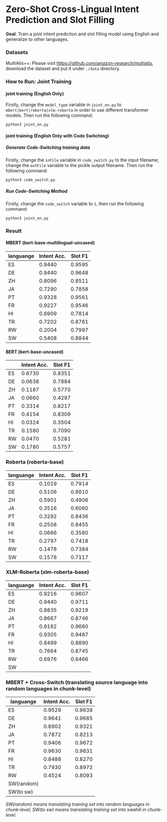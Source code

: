 # Zero-Shot Cross-Lingual Intent Prediction and Slot Filling

**Goal**: Train a joint intent prediction and slot filling model using English and generalize to other languages.

### Datasets
MultiAtis++: Please visit https://github.com/amazon-research/multiatis, download the dataset and put it under `./data` directory.

### How to Run: Joint Training

#### joint training (English Only)
Firstly, change the `model_type` variable in `joint_en.py` to `mbert|bert|roberta|xlm-roberta` in order to use different transformer models.
Then run the following command:

```
python3 joint_en.py
```

#### joint training (English Only with Code Switching)

##### Generate Code-Switching training data

Firstly, change the `inFile` variable in `code_switch.py` to the input filename; change the `outFile` variable to the pickle output filename. Then run the following command:

```
python3 code_switch.py
```

##### Run Code-Switching Method
Firstly, change the `code_switch` variable to `1`, then run the following command:
```
python3 joint_en.py
```

### Result

#### MBERT (bert-base-multilingual-uncased)

|languange| Intent Acc.  | Slot F1 |
| ------- | ----------   | ------- |
| ES      |    0.9440    |  0.9595 |
| DE      |    0.9440    |  0.9648 |
| ZH      |    0.8096    |  0.8511 |
| JA      |    0.7290    |  0.7858 |
| PT      |    0.9328    |  0.9561 |
| FR      |    0.9227    |  0.9546 |
| HI      |    0.6909    |  0.7814 |
| TR      |    0.7202    |  0.8761 |
| RW      |    0.2004    |  0.7997 |
| SW      |    0.5408    |  0.8844 |

#### BERT (bert-base-uncased)


|       | Intent Acc.  | Slot F1 |
| ----- | ----------   | ------- |
| ES    |    0.6730    |  0.8351 |
| DE    |    0.0638    |  0.7884 |
| ZH    |    0.1187    |  0.5770 |
| JA    |    0.0660    |  0.4297 |
| PT    |    0.3314    |  0.8217 |
| FR    |    0.4154    |  0.8309 |
| HI    |    0.0324    |  0.3504 |
| TR    |    0.1580    |  0.7090 |
| RW    |    0.0470    |  0.5281 |
| SW    |    0.1780    |  0.5757 |


### Roberta (roberta-base)

|languange| Intent Acc.  | Slot F1 |
| ------- | ----------   | ------- |
| ES      |    0.1019    |  0.7914 |
| DE      |    0.5106    |  0.8810 |
| ZH      |    0.5901    |  0.4906 |
| JA      |    0.3516    |  0.6060 |
| PT      |    0.3292    |  0.8436 |
| FR      |    0.2508    |  0.8455 |
| HI      |    0.0666    |  0.3580 |
| TR      |    0.2797    |  0.7418 |
| RW      |    0.1478    |  0.7384 |
| SW      |    0.1578    |  0.7117 |

### XLM-Roberta (xlm-roberta-base)

|languange| Intent Acc.  | Slot F1 |
| ------- | ----------   | ------- |
| ES      |    0.9216    |  0.9607 |
| DE      |    0.9440    |  0.9711 |
| ZH      |    0.8835    |  0.9219 |
| JA      |    0.8667    |  0.8746 |
| PT      |    0.9182    |  0.9660 |
| FR      |    0.9305    |  0.9487 |
| HI      |    0.8499    |  0.8890 |
| TR      |    0.7664    |  0.8745 |
| RW      |    0.6976    |  0.6466 |
| SW      |    

### MBERT + Cross-Switch (translating source language into random languages in chunk-level)

|languange  | Intent Acc.  | Slot F1 |
| --------- | ----------   | ------- |
| ES        |    0.9529    |  0.9638 |
| DE        |    0.9641    |  0.9685 |
| ZH        |    0.8902    |  0.9321 |
| JA        |    0.7872    |  0.8213 |
| PT        |    0.9406    |  0.9672 |
| FR        |    0.9630    |  0.9631 |
| HI        |    0.8488    |  0.8270 |
| TR        |    0.7930    |  0.8972 |
| RW        |    0.4524    |  0.8093 | 
| SW(random)|  
| SW(to sw) |

*SW(random) means translating training set into random languages in chunk-level; SW(to sw) means translating training set into swahili in chunk-level.*







